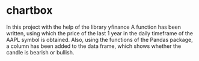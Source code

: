 # chartbox
In this project with the help of the library yfinance A function has been written, using which the price of the last 1 year in the daily timeframe of the AAPL symbol is obtained. Also, using the functions of the Pandas package, a column has been added to the data frame, which shows whether the candle is bearish or bullish.
